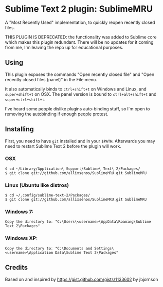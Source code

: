 # Sublime Text 2 plugin: SublimeMRU

A "Most Recently Used" implementation, to quickly reopen recently closed files.

THIS PLUGIN IS DEPRECATED: the functionality was added to Sublime core which makes this plugin redundant. There will be no updates for it coming from me, I'm leaving the repo up for educational purposes.

## Using

This plugin exposes the commands "Open recently closed file" and "Open recently closed files (panel)" in the File menu.

It also automatically binds to `ctrl+shift+t` on Windows and Linux, and `super+shift+t` on OSX. The panel version is bound to `ctrl+alt+shift+t` and `super+ctrl+shift+t`.

I've heard some people dislike plugins auto-binding stuff, so I'm open to removing the autobinding if enough people protest.


## Installing

First, you need to have `git` installed and in your `$PATH`. Afterwards you may need to restart Sublime Text 2 before the plugin will work.

### OSX

    $ cd ~/Library/Application\ Support/Sublime\ Text\ 2/Packages/
    $ git clone git://github.com/allixsenos/SublimeMRU.git SublimeMRU

### Linux (Ubuntu like distros)

    $ cd ~/.config/sublime-text-2/Packages/
    $ git clone git://github.com/allixsenos/SublimeMRU.git SublimeMRU

### Windows 7:

    Copy the directory to: "C:\Users\<username>\AppData\Roaming\Sublime Text 2\Packages"

### Windows XP:

    Copy the directory to: "C:\Documents and Settings\<username>\Application Data\Sublime Text 2\Packages"


## Credits

Based on and inspired by https://gist.github.com/gists/1133602 by jbjornson
